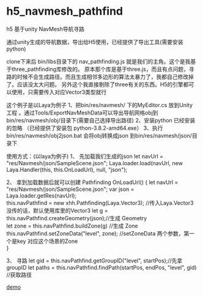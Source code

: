 # h5_navmesh_pathfind

h5 基于unity NavMesh导航寻路 

通过unity生成的导航数据，导出给H5使用，已经提供了导出工具(需要安装python)

clone下来后
bin/libs目录下的 nav_pathfinding.js 就是我们的主角。这个是我基于three_pathfinding库修改的。
原本那个库是基于three.js，而且有点问题，寻路的时候不会生成路径。而且生成相邻多边形的算法太暴力了，我都自己修改掉了。应该没太大问题。
另外这个我直接剔除了three有关的东西。H5的引擎都可以使用，只需要传入对应Vector3类型就行

这个例子是以Laya为例子
1、把bin/res/navmesh/ 下的MyEditor.cs 放到Unity 工程 。通过Tools/ExportNavMeshData可以导出导航网格obj到bin/res/navmesh/obj/目录下(需要自己选择导出路径) 
2、安装python 已经安装的忽略 （已经提供了安装包 python-3.8.2-amd64.exe）
3、执行bin/res/navmesh/obj2json.bat 会将obj转换成json 到bin/res/navmesh/json/目录下

使用方式：(以laya为例子)
1、	先加载我们生成的json
	let navUrl = "res/Navmesh/json/SampleScene.json";
	Laya.loader.load(navUrl, new Laya.Handler(this, this.OnLoadUrl), null, "json");
	
2、	拿到加载数据后就可以创建 Pathfinding
	OnLoadUrl() {
        let navUrl = "res/Navmesh/json/SampleScene.json";
        var json = Laya.loader.getRes(navUrl);       
        this.navPathfind = new xhh.Pathfinding(Laya.Vector3); //传入Laya.Vector3 没传的话，默认使用库里的Vector3
        let g = this.navPathfind.createGeometry(json);//生成 Geometry        
        let zone = this.navPathfind.buildZone(g) //生成 Zone
        this.navPathfind.setZoneData("level", zone); //setZoneData 两个参数，第一个是key 对应这个场景的Zone        
    }

3、	寻路
	 let gid = this.navPathfind.getGroupID("level", startPos);//先拿groupID
     let paths = this.navPathfind.findPath(startPos, endPos, "level", gid) //获取路径
	 

<a href='https://github.com/xhaoh94/h5_navmesh_pathfind/blob/master/NavMesh/bin/'>demo</a>



